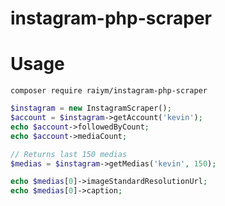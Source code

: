 # instagram-php-scraper
# Usage

`composer require raiym/instagram-php-scraper`


```php
$instagram = new InstagramScraper();
$account = $instagram->getAccount('kevin');
echo $account->followedByCount;
echo $account->mediaCount;

// Returns last 150 medias
$medias = $instagram->getMedias('kevin', 150);

echo $medias[0]->imageStandardResolutionUrl;
echo $medias[0]->caption;

```